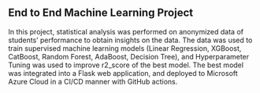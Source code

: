## End to End Machine Learning Project
In this project, statistical analysis was performed on anonymized data of students’ performance to obtain insights on the data. The data was used to train supervised machine learning models (Linear Regression, XGBoost, CatBoost, Random Forest, AdaBoost, Decision Tree), and Hyperparameter Tuning was used to improve r2_score of the best model. The best model was integrated into a Flask web application, and deployed to Microsoft Azure Cloud in a CI/CD manner with GitHub actions.
